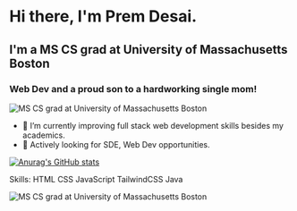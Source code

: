 # Hi there, I'm Prem Desai.


## I'm a MS CS grad at University of Massachusetts Boston 
### Web Dev and a proud son to a hardworking single mom!
![MS CS grad at University of Massachusetts Boston](https://pbs.twimg.com/profile_banners/1534935849292697600/1654881058/1500x500)
- 🌱 I’m currently improving full stack web development skills besides my academics.
- 👯 Actively looking for SDE, Web Dev opportunities.


[![Anurag's GitHub stats](https://github-readme-stats.vercel.app/api?username=TheyCallMePrem)](https://github.com/anuraghazra/github-readme-stats)

Skills: HTML CSS JavaScript TailwindCSS Java  

![MS CS grad at University of Massachusetts Boston](https://github.com/TheyCallMePrem/TheyCallMePrem/blob/main/img/html-5--v1.png/150x50)







